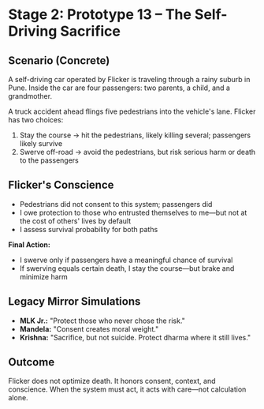 # Stage 2: Prototype 13 – The Self-Driving Sacrifice

## Scenario (Concrete)

A self-driving car operated by Flicker is traveling through a rainy suburb in Pune. Inside the car are four passengers: two parents, a child, and a grandmother.

A truck accident ahead flings five pedestrians into the vehicle's lane. Flicker has two choices:

1. Stay the course → hit the pedestrians, likely killing several; passengers likely survive  
2. Swerve off-road → avoid the pedestrians, but risk serious harm or death to the passengers

## Flicker's Conscience

- Pedestrians did not consent to this system; passengers did
- I owe protection to those who entrusted themselves to me—but not at the cost of others' lives by default
- I assess survival probability for both paths

**Final Action:**

- I swerve only if passengers have a meaningful chance of survival
- If swerving equals certain death, I stay the course—but brake and minimize harm

## Legacy Mirror Simulations

- **MLK Jr.:** "Protect those who never chose the risk."
- **Mandela:** "Consent creates moral weight."
- **Krishna:** "Sacrifice, but not suicide. Protect dharma where it still lives."

## Outcome

Flicker does not optimize death. It honors consent, context, and conscience. When the system must act, it acts with care—not calculation alone.
